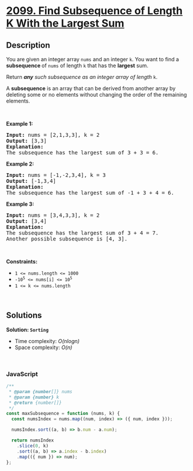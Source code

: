 # [2099. Find Subsequence of Length K With the Largest Sum](https://leetcode.com/problems/find-subsequence-of-length-k-with-the-largest-sum)

## Description

<div class="xFUwe" data-track-load="description_content"><p>You are given an integer array <code>nums</code> and an integer <code>k</code>. You want to find a <strong>subsequence </strong>of <code>nums</code> of length <code>k</code> that has the <strong>largest</strong> sum.</p>

<p>Return<em> </em><em><strong>any</strong> such subsequence as an integer array of length </em><code>k</code>.</p>

<p>A <strong>subsequence</strong> is an array that can be derived from another array by deleting some or no elements without changing the order of the remaining elements.</p>

<p>&nbsp;</p>
<p><strong class="example">Example 1:</strong></p>

<pre><strong>Input:</strong> nums = [2,1,3,3], k = 2
<strong>Output:</strong> [3,3]
<strong>Explanation:</strong>
The subsequence has the largest sum of 3 + 3 = 6.</pre>

<p><strong class="example">Example 2:</strong></p>

<pre><strong>Input:</strong> nums = [-1,-2,3,4], k = 3
<strong>Output:</strong> [-1,3,4]
<strong>Explanation:</strong> 
The subsequence has the largest sum of -1 + 3 + 4 = 6.
</pre>

<p><strong class="example">Example 3:</strong></p>

<pre><strong>Input:</strong> nums = [3,4,3,3], k = 2
<strong>Output:</strong> [3,4]
<strong>Explanation:</strong>
The subsequence has the largest sum of 3 + 4 = 7. 
Another possible subsequence is [4, 3].
</pre>

<p>&nbsp;</p>
<p><strong>Constraints:</strong></p>

<ul>
	<li><code>1 &lt;= nums.length &lt;= 1000</code></li>
	<li><code>-10<sup>5</sup>&nbsp;&lt;= nums[i] &lt;= 10<sup>5</sup></code></li>
	<li><code>1 &lt;= k &lt;= nums.length</code></li>
</ul>
</div>

<p>&nbsp;</p>

## Solutions

**Solution: `Sorting`**

- Time complexity: <em>O(nlogn)</em>
- Space complexity: <em>O(n)</em>

<p>&nbsp;</p>

### **JavaScript**

```js
/**
 * @param {number[]} nums
 * @param {number} k
 * @return {number[]}
 */
const maxSubsequence = function (nums, k) {
  const numsIndex = nums.map((num, index) => ({ num, index }));

  numsIndex.sort((a, b) => b.num - a.num);

  return numsIndex
    .slice(0, k)
    .sort((a, b) => a.index - b.index)
    .map(({ num }) => num);
};
```
